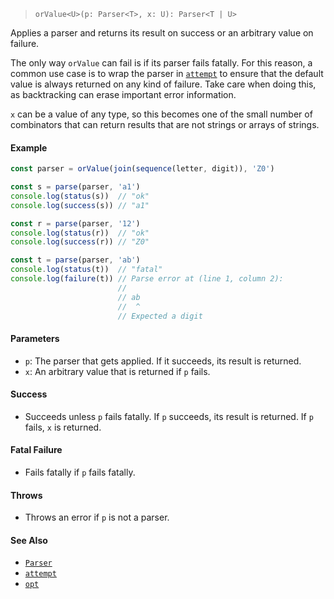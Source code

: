 <!--
 Copyright (c) 2020 Thomas J. Otterson
 
 This software is released under the MIT License.
 https://opensource.org/licenses/MIT
-->

> `orValue<U>(p: Parser<T>, x: U): Parser<T | U>`

Applies a parser and returns its result on success or an arbitrary value on failure.

The only way `orValue` can fail is if its parser fails fatally. For this reason, a common use case is to wrap the parser in [`attempt`](attempt.md) to ensure that the default value is always returned on any kind of failure. Take care when doing this, as backtracking can erase important error information.

`x` can be a value of any type, so this becomes one of the small number of combinators that can return results that are not strings or arrays of strings.

#### Example

```javascript
const parser = orValue(join(sequence(letter, digit)), 'Z0')

const s = parse(parser, 'a1')
console.log(status(s))  // "ok"
console.log(success(s)) // "a1"

const r = parse(parser, '12')
console.log(status(r))  // "ok"
console.log(success(r)) // "Z0"

const t = parse(parser, 'ab')
console.log(status(t))  // "fatal"
console.log(failure(t)) // Parse error at (line 1, column 2):
                        //
                        // ab
                        //  ^
                        // Expected a digit
```

#### Parameters

* `p`: The parser that gets applied. If it succeeds, its result is returned.
* `x`: An arbitrary value that is returned if `p` fails.

#### Success

* Succeeds unless `p` fails fatally. If `p` succeeds, its result is returned. If `p` fails, `x` is returned.

#### Fatal Failure

* Fails fatally if `p` fails fatally.

#### Throws

* Throws an error if `p` is not a parser.

#### See Also

* [`Parser`](../types/parser.md)
* [`attempt`](attempt.md)
* [`opt`](opt.md)
